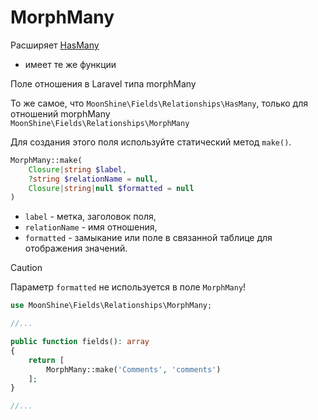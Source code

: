 # MorphMany

Расширяет [HasMany](https://moonshine-laravel.com/docs/resource/fields/fields-has_many)
* имеет те же функции    

Поле отношения в Laravel типа morphMany

То же самое, что `MoonShine\Fields\Relationships\HasMany`, только для отношений morphMany  
`MoonShine\Fields\Relationships\MorphMany`

Для создания этого поля используйте статический метод `make()`.

```php
MorphMany::make(
    Closure|string $label,
    ?string $relationName = null,
    Closure|string|null $formatted = null
)
```

- `label` - метка, заголовок поля,
- `relationName` - имя отношения,
- `formatted` - замыкание или поле в связанной таблице для отображения значений.

> [!CAUTION]
> Параметр `formatted` не используется в поле `MorphMany`!

```php
use MoonShine\Fields\Relationships\MorphMany;

//...

public function fields(): array
{
    return [
        MorphMany::make('Comments', 'comments')
    ];
}

//...
```
